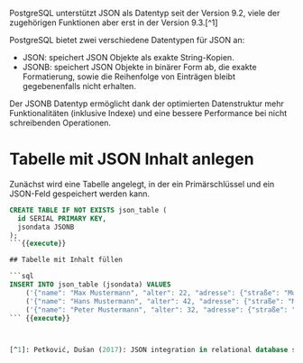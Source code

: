 PostgreSQL unterstützt JSON als Datentyp seit der Version 9.2, viele der zugehörigen Funktionen aber erst in der Version 9.3.[^1]

PostgreSQL bietet zwei verschiedene Datentypen für JSON an:
- JSON: speichert JSON Objekte als exakte String-Kopien.
- JSONB: speichert JSON Objekte in binärer Form ab, die exakte Formatierung, sowie die Reihenfolge von Einträgen bleibt gegebenenfalls nicht erhalten.

Der JSONB Datentyp ermöglicht dank der optimierten Datenstruktur mehr Funktionalitäten (inklusive Indexe) und eine bessere Performance bei nicht schreibenden Operationen.

# Tabelle mit JSON Inhalt anlegen
Zunächst wird eine Tabelle angelegt, in der ein Primärschlüssel und ein JSON-Feld gespeichert werden kann.

```sql
CREATE TABLE IF NOT EXISTS json_table (
  id SERIAL PRIMARY KEY,
  jsondata JSONB
);
```{{execute}}

## Tabelle mit Inhalt füllen

```sql
INSERT INTO json_table (jsondata) VALUES 
    ('{"name": "Max Mustermann", "alter": 22, "adresse": {"straße": "Musterstraße", "ort": "Musterstadt"}, "lieblingsfarbe": "Grün" }'),
    ('{"name": "Hans Mustermann", "alter": 42, "adresse": {"straße": "Musterweg", "ort": "Musterdorf"} }'),
    ('{"name": "Peter Mustermann", "alter": 32, "adresse": {"straße": "Musterstraße", "ort": "Musterstadt"} }');
```	{{execute}}



[^1]: Petković, Dušan (2017): JSON integration in relational database systems. In Int J Comput Appl 168 (5), p. 17.

